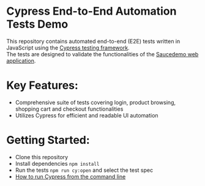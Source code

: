 # Cypress End-to-End Automation Tests Demo
This repository contains automated end-to-end (E2E) tests written in JavaScript using the [Cypress testing framework](https://docs.cypress.io/guides/overview/why-cypress).  
The tests are designed to validate the functionalities of the [Saucedemo web application](https://www.saucedemo.com).

# Key Features:

- Comprehensive suite of tests covering login, product browsing, shopping cart and checkout functionalities
- Utilizes Cypress for efficient and readable UI automation

# Getting Started:

- Clone this repository
- Install dependencies `npm install`
- Run the tests `npm run cy:open` and select the test spec
- [How to run Cypress from the command line](https://docs.cypress.io/guides/guides/command-line)
